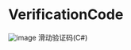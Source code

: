 # VerificationCode
![image](https://raw.githubusercontent.com/eatage/VerificationCode/master/demo.png)
滑动验证码(C#)
